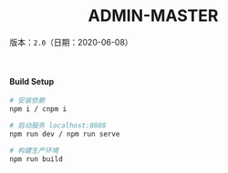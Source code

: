 <h1 style="text-align: center">ADMIN-MASTER</h1>

版本：`2.0`（日期：2020-06-08）

<br/>

#### Build Setup
``` bash
# 安装依赖
npm i / cnpm i

# 启动服务 localhost:8088
npm run dev / npm run serve

# 构建生产环境
npm run build
```
